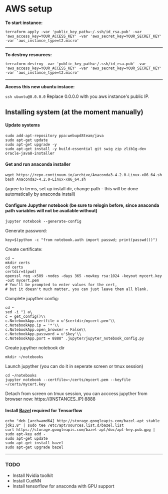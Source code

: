 # AWS setup

**To start instance:**

`terraform apply -var 'public_key_path=~/.ssh/id_rsa.pub' -var 'aws_access_key=YOUR_ACCESS_KEY' -var 'aws_secret_key=YOUR_SECRET_KEY' -var 'aws_instance_type=t2.micro'`

---

**To destroy resources:**

`terraform destroy -var 'public_key_path=~/.ssh/id_rsa.pub' -var 'aws_access_key=YOUR_ACCESS_KEY' -var 'aws_secret_key=YOUR_SECRET_KEY' -var 'aws_instance_type=t2.micro'`

---

**Access this new ubuntu instace:**

`ssh ubuntu@0.0.0.0`
Replace 0.0.0.0 with you aws instance's public IP.


## Installing system (at the moment manually)

#### Update systems
```
sudo add-apt-repository ppa:webupd8team/java
sudo apt-get update
sudo apt-get upgrade -y
sudo apt-get install -y build-essential git swig zip zlib1g-dev oracle-java8-installer
```

#### Get and run anaconda installer
```
wget https://repo.continuum.io/archive/Anaconda3-4.2.0-Linux-x86_64.sh
bash Anaconda3-4.2.0-Linux-x86_64.sh
```
(agree to terms, set up install dir, change path - this will be done automatically by anaconda install)

#### Configure Jupyther notebook (be sure to relogin before, since anaconda path variables will not be available without)

`jupyter notebook --generate-config`

Generate password:

`key=$(python -c "from notebook.auth import passwd; print(passwd())")`

Create certificate:

```
cd ~
mkdir certs
cd certs
certdir=$(pwd)
openssl req -x509 -nodes -days 365 -newkey rsa:1024 -keyout mycert.key -out mycert.pem
# You'll be prompted to enter values for the cert,
# but it doesn't much matter, you can just leave them all blank.
```

Complete jupyther config:

```
cd ~
sed -i "1 a\
c = get_config()\\
c.NotebookApp.certfile = u'$certdir/mycert.pem'\\
c.NotebookApp.ip = '*'\\
c.NotebookApp.open_browser = False\\
c.NotebookApp.password = u'$key'\\
c.NotebookApp.port = 8888" .jupyter/jupyter_notebook_config.py
```

Create jupyther notebook dir

`mkdir ~/notebooks`

Launch jupyther (you can do it in seperate screen or tmux session)

```
cd ~/notebooks
jupyter notebook --certfile=~/certs/mycert.pem --keyfile ~/certs/mycert.key
```

Detach from screen on tmux session, you can acccess jupyther from browser now: https://[INSTANCES_IP]:8888

#### Install [Bazel](https://www.bazel.io/versions/master/docs/install.html) required for Tensorflow

```
echo "deb [arch=amd64] http://storage.googleapis.com/bazel-apt stable jdk1.8" | sudo tee /etc/apt/sources.list.d/bazel.list
curl https://storage.googleapis.com/bazel-apt/doc/apt-key.pub.gpg | sudo apt-key add -
sudo apt-get update
sudo apt-get install bazel
sudo apt-get upgrade bazel
```
---

### TODO
* Install Nvidia toolkit
* Install CudNN
* Install tensorflow for anaconda with GPU support
